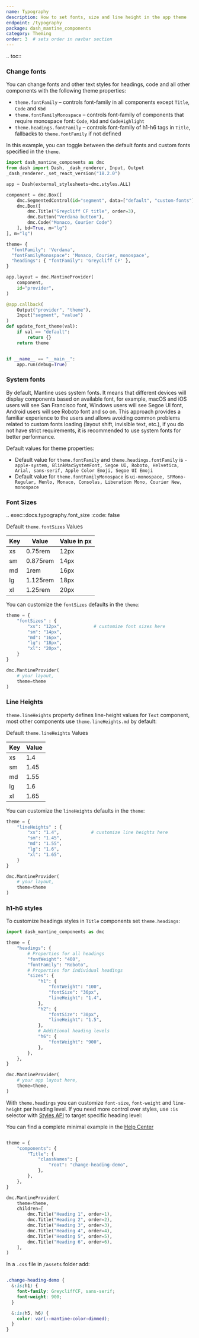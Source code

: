 ```yaml
---
name: Typography
description: How to set fonts, size and line height in the app theme
endpoint: /typography
package: dash_mantine_components
category: Theming
order: 3  # sets order in navbar section
---
```


.. toc::

### Change fonts

You can change fonts and other text styles for headings, code and all other components with the following theme properties:

- `theme.fontFamily` – controls font-family in all components except `Title`, `Code` and `Kbd`
- `theme.fontFamilyMonospace` – controls font-family of components that require monospace font: `Code`, `Kbd` and `CodeHighlight`
- `theme.headings.fontFamily` – controls font-family of h1-h6 tags in `Title`, fallbacks to `theme.fontFamily` if not defined

In this example, you can toggle between the default fonts and custom fonts specified in the `theme`.

```python
import dash_mantine_components as dmc
from dash import Dash, _dash_renderer, Input, Output
_dash_renderer._set_react_version("18.2.0")

app = Dash(external_stylesheets=dmc.styles.ALL)

component = dmc.Box([
    dmc.SegmentedControl(id="segment", data=["default", "custom-fonts"], value="default"),
    dmc.Box([
        dmc.Title("Greycliff CF title", order=3),
        dmc.Button("Verdana button"),
        dmc.Code("Monaco, Courier Code")
    ], bd=True, m="lg")
], m="lg")

theme= {
  "fontFamily": 'Verdana',
  "fontFamilyMonospace": 'Monaco, Courier, monospace',
  "headings": { "fontFamily": 'Greycliff CF' },
}

app.layout = dmc.MantineProvider(
    component,
    id="provider",
)

@app.callback(
    Output("provider", "theme"),
    Input("segment", "value")
)
def update_font_theme(val):
    if val == "default":
        return {}
    return theme


if __name__ == "__main__":
    app.run(debug=True)
```

### System fonts
By default, Mantine uses system fonts. It means that different devices will display components based on available font,
for example, macOS and iOS users will see San Francisco font, Windows users will see Segoe UI font, Android users will
see Roboto font and so on. This approach provides a familiar experience to the users and allows avoiding common problems 
related to custom fonts loading (layout shift, invisible text, etc.), if you do not have strict requirements, it is 
recommended to use system fonts for better performance.

Default values for theme properties:

- Default value for `theme.fontFamily` and `theme.headings.fontFamily` is `-apple-system, BlinkMacSystemFont, Segoe UI, Roboto, Helvetica, Arial, sans-serif, Apple Color Emoji, Segoe UI Emoji`
- Default value for `theme.fontFamilyMonospace` is `ui-monospace, SFMono-Regular, Menlo, Monaco, Consolas, Liberation Mono, Courier New, monospace`


### Font Sizes

.. exec::docs.typography.font_size
    :code: false

Default `theme.fontSizes` Values

| Key | Value      | Value in px |
|-----|------------|-------------|
| xs  | 0.75rem    | 12px        |
| sm  | 0.875rem   | 14px        |
| md  | 1rem       | 16px        |
| lg  | 1.125rem   | 18px        |
| xl  | 1.25rem    | 20px        |

You can customize the `fontSizes` defaults in the `theme`: 
```python
theme = {
    "fontSizes" : {
        "xs": "12px",            # customize font sizes here
        "sm": "14px",
        "md": "16px",
        "lg": "18px",
        "xl": "20px",
    }
}

dmc.MantineProvider(
    # your layout,
    theme=theme
)
```

### Line Heights

`theme.lineHeights` property defines line-height values for `Text` component, most other components use 
`theme.lineHeights.md` by default:

 Default `theme.lineHeights` Values


| Key | Value  |
|-----|--------|
| xs  | 1.4    |
| sm  | 1.45   |
| md  | 1.55   |
| lg  | 1.6    |
| xl  | 1.65   |

You can customize the `lineHeights` defaults in the `theme`:

```python
theme = {
    "lineHeights" : {
        "xs": "1.4",            # customize line heights here
        "sm": "1.45",
        "md": "1.55",
        "lg": "1.6",
        "xl": "1.65",
    }
}

dmc.MantineProvider(
    # your layout,
    theme=theme
)

```

### h1-h6 styles
To customize headings styles in `Title` components set `theme.headings`:

```python
import dash_mantine_components as dmc

theme = {
    "headings": {
        # Properties for all headings
        "fontWeight": "400",
        "fontFamily": "Roboto",
        # Properties for individual headings
        "sizes": {
            "h1": {
                "fontWeight": "100",
                "fontSize": "36px",
                "lineHeight": "1.4",
            },
            "h2": {
                "fontSize": "30px",
                "lineHeight": "1.5",
            },
            # Additional heading levels
            "h6": {
                "fontWeight": "900",
            },
        },
    },
}

dmc.MantineProvider(    
    # your app layout here,
    theme=theme,
)
```

With `theme.headings` you can customize `font-size`, `font-weight` and `line-height` per heading level. If you need
more control over styles, use `:is` selector with [Styles API](/styles-api) to target specific heading level:

You can find a complete minimal example in the [Help Center](https://github.com/snehilvj/dmc-docs/blob/main/help_center/theme/change_headings.py)

```python

theme = {
    "components": {
        "Title": {
            "classNames": {
                "root": "change-heading-demo",
            },
        },
    },
}

dmc.MantineProvider(
    theme=theme,
    children=[
        dmc.Title("Heading 1", order=1),
        dmc.Title("Heading 2", order=2),
        dmc.Title("Heading 3", order=3),
        dmc.Title("Heading 4", order=4),
        dmc.Title("Heading 5", order=5),
        dmc.Title("Heading 6", order=6),
    ],
)
```

In a `.css` file in `/assets` folder add:

```css

.change-heading-demo {
  &:is(h1) {
    font-family: GreycliffCF, sans-serif;
    font-weight: 900;
  }

  &:is(h5, h6) {
    color: var(--mantine-color-dimmed);
  }
}

```

